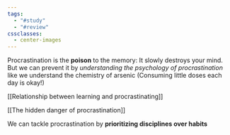 ```yaml
---
tags:
  - "#study"
  - "#review"
cssclasses:
  - center-images
---
```

Procrastination is the **poison** to the memory: It slowly destroys your mind. But we can prevent it by *understanding the psychology of procrastination* like we understand the chemistry of arsenic (Consuming little doses each day is okay!)

[[Relationship between learning and procrastinating]]

[[The hidden danger of procrastination]]

We can tackle procrastination by **prioritizing disciplines over habits**